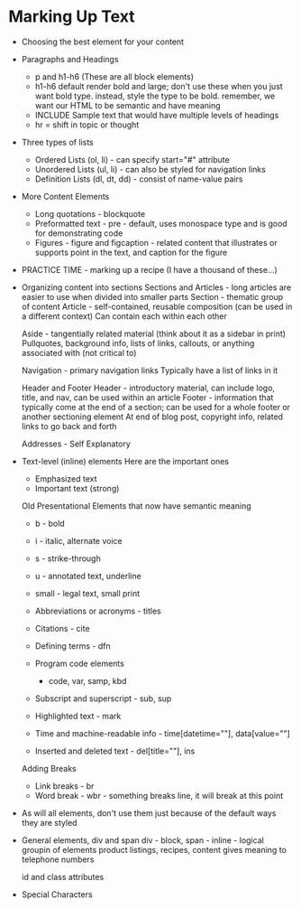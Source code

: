 Marking Up Text
===============
- Choosing the best element for your content
- Paragraphs and Headings
  - p and h1-h6 (These are all block elements)
  - h1-h6 default render bold and large; don't use these when you just want bold type. instead, style the type to be bold. remember, we want our HTML to be semantic and have meaning
  - INCLUDE Sample text that would have multiple levels of headings 
  - hr = shift in topic or thought
- Three types of lists
  - Ordered Lists (ol, li) - can specify start="#" attribute
  - Unordered Lists (ul, li) - can also be styled for navigation links
  - Definition Lists (dl, dt, dd) - consist of name-value pairs
- More Content Elements
  - Long quotations - blockquote
  - Preformatted text - pre - default, uses monospace type and is good for demonstrating code
  - Figures - figure and figcaption - related content that illustrates or supports point in the text, and caption for the figure

- PRACTICE TIME - marking up a recipe (I have a thousand of these...)


- Organizing content into sections
  Sections and Articles - long articles are easier to use when divided into smaller parts
    Section - thematic group of content
    Article - self-contained, reusable composition (can be used in a different context)
    Can contain each within each other
  
  Aside - tangentially related material (think about it as a sidebar in print)
    Pullquotes, background info, lists of links, callouts, or anything associated with (not critical to)

  Navigation - primary navigation links
    Typically have a list of links in it

  Header and Footer
    Header - introductory material, can include logo, title, and nav, can be used within an article
    Footer - information that typically come at the end of a section; can be used for a whole footer or another sectioning element
      At end of blog post, copyright info, related links to go back and forth

  Addresses - Self Explanatory

- Text-level (inline) elements
  Here are the important ones
  - Emphasized text
  - Important text (strong)

  Old Presentational Elements that now have semantic meaning
  - b - bold
  - i - italic, alternate voice
  - s - strike-through
  - u - annotated text, underline
  - small - legal text, small print

  - Abbreviations or acronyms - titles
  - Citations - cite
  - Defining terms - dfn
  - Program code elements
    - code, var, samp, kbd
  - Subscript and superscript - sub, sup
  - Highlighted text - mark
  - Time and machine-readable info - time[datetime=""], data[value=""]
  - Inserted and deleted text - del[title=""], ins

  Adding Breaks
  - Link breaks - br
  - Word break - wbr - something breaks line, it will break at this point


- As will all elements, don't use them just because of the default ways they are styled


- General elements, div and span
  div - block, span - inline - logical groupin of elements
  product listings, recipes, content
  gives meaning to telephone numbers

  id and class attributes

- Special Characters








